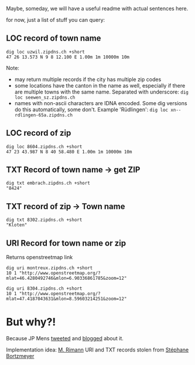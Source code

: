 Maybe, someday, we will have a useful readme with actual sentences here. 

for now, just a list of stuff you can query:

## LOC record of town name

``` 
dig loc uzwil.zipdns.ch +short
47 26 13.573 N 9 8 12.100 E 1.00m 1m 10000m 10m
````

Note:
 * may return multiple records if the city has multiple zip codes
 * some locations have the canton in the name as well, especially if there are multiple towns with the same name. Separated with underscore:
  ```dig loc seewen_sz.zipdns.ch```
 * names with non-ascii characters are IDNA encoded. Some dig versions do this automatically, some don't.
  Example 'Rüdlingen': ```dig loc xn--rdlingen-65a.zipdns.ch```


## LOC record of zip

``` 
dig loc 8604.zipdns.ch +short
47 23 43.987 N 8 40 58.480 E 1.00m 1m 10000m 10m
``` 


## TXT Record of  town name -> get ZIP

```
dig txt embrach.zipdns.ch +short
"8424"
```

##  TXT record of zip -> Town name

``` 
dig txt 8302.zipdns.ch +short
"Kloten"
``` 

## URI Record for town name or zip

Returns openstreetmap link

``` 
dig uri montreux.zipdns.ch +short
10 1 "http://www.openstreetmap.org/?mlat=46.4280492746&mlon=6.90336861785&zoom=12"
``` 

``` 
dig uri 8304.zipdns.ch +short
10 1 "http://www.openstreetmap.org/?mlat=47.4187043631&mlon=8.59603214251&zoom=12"
```


# But why?!

Because JP Mens [tweeted](https://twitter.com/jpmens/status/1312372433777766402) and [blogged](https://jpmens.net/2020/10/04/airports-of-the-world/) about it. 

Implementation idea: [M. Rimann](https://twitter.com/mrimann/status/1313150991630585857) 
URI and TXT records stolen from [Stéphane Bortzmeyer](https://www.bortzmeyer.org/dns-code-postal-lonlat.html)

